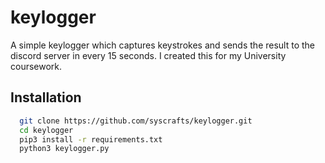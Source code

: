 # keylogger
A simple keylogger which captures keystrokes and sends the result to the discord server in every 15 seconds.
I created this for my University coursework.

## Installation
```bash
  git clone https://github.com/syscrafts/keylogger.git
  cd keylogger
  pip3 install -r requirements.txt
  python3 keylogger.py
```
